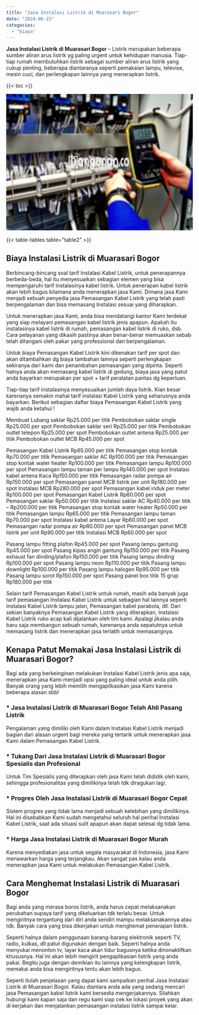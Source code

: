 ```yaml
---
title: "Jasa Instalasi Listrik di Muarasari Bogor"
date: "2024-06-23"
categories: 
  - "biaya"
---
```


**Jasa Instalasi Listrik di Muarasari Bogor** – Listrik merupakan beberapa sumber aliran arus listrik yg paling urgent untuk kehidupan manusia. Tiap-tiap rumah membutuhkan listrik sebagai sumber aliran arus listrik yang cukup penting, beberapa diantaranya seperti pemakaian lampu, televise, mesin cuci, dan perlengkapan lainnya yang menerapkan listrik.

{{< toc >}}

![Jasa Instalasi Listrik di Muarasari Bogor](/images/instalasi-listrik-murah05.png)

{{< table-tables table="table2" >}}

## Biaya Instalasi Listrik di Muarasari Bogor

Berbincang-bincang soal tarif Instalasi Kabel Listrik, untuk penerapannya berbeda-beda, hal itu menyesuaikan sebagian elemen yang bisa mempengaruhi tarif instalasinya kabel listrik. Untuk penerapan kabel listrik akan lebih bagus bilamana anda menerapkan jasa Kami. Dimana jasa Kami menjadi sebuah penyedia jasa Pemasangan Kabel Listrik yang telah pasti berpengalaman dan bisa memasang Instalasi sesuai yang diharapkan.

Untuk menerapkan jasa Kami, anda bisa mendatangi kantor Kami terdekat yang siap melayani pemasangan kabel listrik jenis apapun. Apakah itu instalasinya kabel listrik di rumah, pemasangan kabel listrik di ruko, dsb. Cara pelayanan yang dikasih pastinya akan benar-benar memuaskan sebab telah ditangani oleh pakar yang professional dan berpengalaman.

Untuk biaya Pemasangan Kabel Listrik kini dikenakan tarif per spot dan akan ditambahkan dg biaya tambahan lainnya seperti perlengkapan sekiranya dari kami dan penambahan pemasangan yang dipinta. Seperti halnya anda akan memasang kabel listrik di gedung, biaya jasa yang patut anda bayarkan merupakan per spot + tarif peralatan pantas dg keperluan.

Tiap-tiap tarif instalasinya menyesuaikan jumlah daya listrik. Kian besar karenanya semakin mahal tarif instalasi Kabel Listrik yang seharusnya anda bayarkan. Berikut sebagian daftar biaya Pemasangan Kabel Listrik yang wajib anda ketahui !

Membuat Lubang saklar Rp25.000 per titik Pembobokan saklar single Rp25.000 per spot Pembobokan saklar seri Rp25.000 per titik Pembobokan outlet telepon Rp25.000 per spot Pembobokan outlet antena Rp25.000 per titik Pembobokan outlet MCB Rp45.000 per spot

Pemasangan Kabel Listrik Rp65.000 per titik Pemasangan stop kontak Rp70.000 per titik Pemasangan saklar AC Rp100.000 per titik Pemasangan stop kontak water heater Rp100.000 per titik Pemasangan lampu Rp100.000 per spot Pemasangan lampu taman per lampu Rp140.000 per spot Instalasi kabel antena Kaca Rp150.000 per titik Pemasangan radar pompa air Rp150.000 per spot Pemasangan panel MCB listrik per unit Rp180.000 per spot Instalasi MCB Rp280.000 per spot Pemasangan kabel induk per meter Rp100.000 per spot Pemasangan Kabel Listrik Rp60.000 per spot Pemasangan saklar Rp50.000 per titik Instalasi saklar AC Rp40.000 per titik – Rp200.000 per titik Pemasangan stop kontak water heater Rp50.000 per titik Pemasangan lampu Rp65.000 per titik Pemasangan lampu taman Rp70.000 per spot Instalasi kabel antena Layar Rp60.000 per spot Pemasangan radar pompa air Rp60.000 per spot Pemasangan panel MCB listrik per unit Rp90.000 per titik Instalasi MCB Rp60.000 per spot

Pasang lampu fitting plafon Rp45.000 per spot Pasang lampu gantung Rp45.000 per spot Pasang kipas angin gantung Rp150.000 per titik Pasang exhaust fan dinding/plafon Rp150.000 per titik Pasang lampu dinding Rp100.000 per spot Pasang lampu neon Rp110.000 per titik Pasang lampu downlight Rp100.000 per titik Pasang lampu halogen Rp95.000 per titik Pasang lampu sorot Rp150.000 per spot Pasang panel box titik 15 grup Rp180.000 per titik

Selain tarif Pemasangan Kabel Listrik untuk rumah, masih ada banyak juga tarif pemasangan Instalasi Kabel Listrik untuk sebagian hal lainnya seperti Instalasi Kabel Listrik lampu jalan, Pemasangan kabel parabola, dll. Dari sekian banyaknya Pemasangan Kabel Listrik yang diterapkan, Instalasi Kabel Listrik ruko acap kali dijalankan oleh tim kami. Apalagi jikalau anda baru saja membangun sebuah rumah, karenanya anda sepatutnya untuk memasang listrik dan menerapkan jasa terlatih untuk memasangnya.

## Kenapa Patut Memakai Jasa Instalasi Listrik di Muarasari Bogor?

Bagi ada yang berkeinginan melakukan Instalasi Kabel Listrik jenis apa saja, menerapkan jasa Kami menjadi opsi yang paling ideal untuk anda pilih. Banyak orang yang lebih memilih mengaplikasikan jasa Kami karena beberapa alasan sbb!

### \* Jasa Instalasi Listrik di Muarasari Bogor Telah Ahli Pasang Listrik

Pengalaman yang dimiliki oleh Kami dalam Instalasi Kabel Listrik menjadi bagian dari alasan urgent bagi mereka yang tertarik untuk menerapkan jasa Kami dalam Pemasangan Kabel Listrik.

### \* Tukang Dari Jasa Instalasi Listrik di Muarasari Bogor Spesialis dan Profesional

Untuk Tim Spesialis yang diterapkan oleh jasa Kami telah dididik oleh kami, sehingga profesionalitas yang dimilikinya telah tdk diragukan lagi.

### \* Progres Oleh Jasa Instalasi Listrik di Muarasari Bogor Cepat

Sistem progres yang tidak lama menjadi sebuah kelebihan yang dimilikinya. Hal ini disebabkan Kami sudah mengetahui seluruh hal perihal Instalasi Kabel Listrik, saat ada situasi sulit apapun akan dapat selesai dg tidak lama.

### \* Harga Jasa Instalasi Listrik di Muarasari Bogor Murah

Karena menyediakan jasa untuk segala masyarakat di Indonesia, jasa Kami menawarkan harga yang terjangkau. Akan sangat pas kalau anda menerapkan jasa Kami untuk melakukan Pemasangan Kabel Listrik.

## Cara Menghemat Instalasi Listrik di Muarasari Bogor


Bagi anda yang merasa boros listrik, anda harus cepat melaksanakan perubahan supaya tarif yang dikeluarkan tdk terlalu besar. Untuk mengiritnya tergantung dari diri anda sendiri mampu melaksanakannya atau tdk. Banyak cara yang bisa dikerjakan untuk menghemat penerapan listrik.

Seperti halnya dalam penggunaan barang-barang elektronik seperti TV, radio, kulkas, dll patut digunakan dengan baik. Seperti halnya anda menyukai menonton tv, layar kaca akan tidur bagusnya ketika dinonaktifkan khususnya. Hal ini akan lebih mengirit pengaplikasian listrik yang anda pakai. Begitu juga dengan demikian itu lainnya yang kelengkapan listrik, memakai anda bisa mengiritnya tentu akan lebih bagus.

Seperti itulah penjelasan yang dapat kami sampaikan perihal Jasa Instalasi Listrik di Muarasari Bogor. Kalau diantara anda ada yang sedang mencari jasa Pemasangan kabel listrik kami bersedia mengerjakannya. Silahkan hubungi kami kapan saja dan regu kami siap cek ke lokasi proyek yang akan di kerjakan dan menjalankan pemasangan instalasi listrik sampai kelar.
